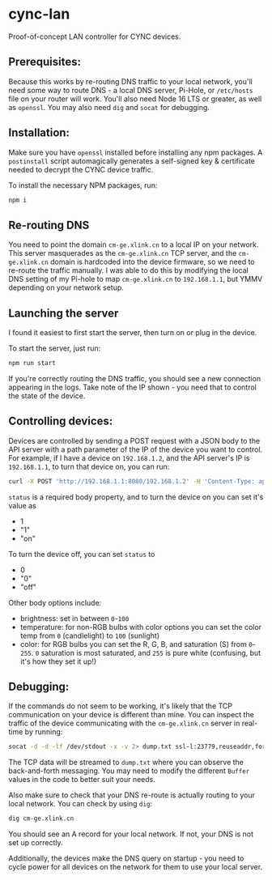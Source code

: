 # cync-lan

Proof-of-concept LAN controller for CYNC devices.

## Prerequisites:

Because this works by re-routing DNS traffic to your local network, you'll need some way to route DNS - a local DNS server, Pi-Hole, or `/etc/hosts` file on your router will work. You'll also need Node 16 LTS or greater, as well as `openssl`. You may also need `dig` and `socat` for debugging.

## Installation:

Make sure you have `openssl` installed before installing any npm packages. A `postinstall` script automagically generates a self-signed key & certificate needed to decrypt the CYNC device traffic.

To install the necessary NPM packages, run:

```sh
npm i
```

## Re-routing DNS

You need to point the domain `cm-ge.xlink.cn` to a local IP on your network. This server masquerades as the `cm-ge.xlink.cn` TCP server, and the `cm-ge.xlink.cn` domain is hardcoded into the device firmware, so we need to re-route the traffic manually. I was able to do this by modifying the local DNS setting of my Pi-hole to map `cm-ge.xlink.cn` to `192.168.1.1`, but YMMV depending on your network setup.

## Launching the server

I found it easiest to first start the server, then turn on or plug in the device. 

To start the server, just run:

```sh
npm run start
```

If you're correctly routing the DNS traffic, you should see a new connection appearing in the logs. Take note of the IP shown - you need that to control the state of the device.

## Controlling devices:

Devices are controlled by sending a POST request with a JSON body to the API server with a path parameter of the IP of the device you want to control. For example, if I have a device on `192.168.1.2`, and the API server's IP is `192.168.1.1`, to turn that device on, you can run:

```sh
curl -X POST 'http://192.168.1.1:8080/192.168.1.2' -H 'Content-Type: application/json' -d '{"status":1}'
```

`status` is a required body property, and to turn the device on you can set it's value as

- 1
- "1"
- "on"

To turn the device off, you can set `status` to 

- 0
- "0"
- "off"

Other body options include:

- brightness: set in between `0`-`100`
- temperature: for non-RGB bulbs with color options you can set the color temp from `0` (candlelight) to `100` (sunlight)
- color: for RGB bulbs you can set the R, G, B, and saturation (S) from `0`-`255`. `0` saturation is most saturated, and `255` is pure white (confusing, but it's how they set it up!)

## Debugging:

If the commands do not seem to be working, it's likely that the TCP communication on your device is different than mine. You can inspect the traffic of the device communicating with the `cm-ge.xlink.cn` server in real-time by running:

```sh
socat -d -d -lf /dev/stdout -x -v 2> dump.txt ssl-l:23779,reuseaddr,fork,cert=certs/server.pem,verify=0 openssl:34.73.130.191:23779,verify=0
```

The TCP data will be streamed to `dump.txt` where you can observe the back-and-forth messaging. You may need to modify the different `Buffer` values in the code to better suit your needs.

Also make sure to check that your DNS re-route is actually routing to your local network. You can check by using `dig`:

```sh
dig cm-ge.xlink.cn
```

You should see an A record for your local network. If not, your DNS is not set up correctly.

Additionally, the devices make the DNS query on startup - you need to cycle power for all devices on the network for them to use your local server.